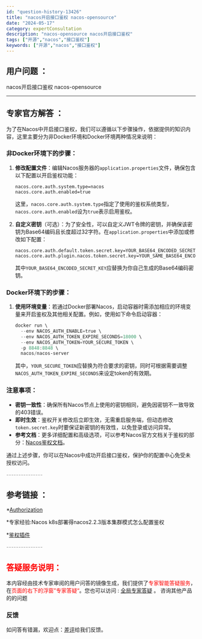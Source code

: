 ```yaml
---
id: "question-history-13426"
title: "nacos开启接口鉴权 nacos-opensource"
date: "2024-05-17"
category: expertConsultation
description: "nacos-opensource nacos开启接口鉴权"
tags: ["开源","nacos","接口鉴权"]
keywords: ["开源","nacos","接口鉴权"]
---
```


## 用户问题 ： 
 nacos开启接口鉴权 nacos-opensource 

---------------
## 专家官方解答 ：

为了在Nacos中开启接口鉴权，我们可以遵循以下步骤操作，依据提供的知识内容，这里主要分为非Docker环境和Docker环境两种情况来说明：

### 非Docker环境下的步骤：

1. **修改配置文件**：编辑Nacos服务器的`application.properties`文件，确保包含以下配置以开启鉴权功能：
   ```properties
   nacos.core.auth.system.type=nacos
   nacos.core.auth.enabled=true
   ```
   这里，`nacos.core.auth.system.type`指定了使用的鉴权系统类型，`nacos.core.auth.enabled`设为`true`表示启用鉴权。

2. **自定义密钥**（可选）：为了安全性，可以自定义JWT令牌的密钥，并确保该密钥为Base64编码且长度超过32字符。在`application.properties`中添加或修改如下配置：
   ```properties
   nacos.core.auth.default.token.secret.key=YOUR_BASE64_ENCODED_SECRET_KEY
   nacos.core.auth.plugin.nacos.token.secret.key=YOUR_SAME_BASE64_ENCODED_SECRET_KEY
   ```
   其中`YOUR_BASE64_ENCODED_SECRET_KEY`应替换为你自己生成的Base64编码密钥。

### Docker环境下的步骤：

1. **使用环境变量**：若通过Docker部署Nacos，启动容器时需添加相应的环境变量来开启鉴权及其他相关配置。例如，使用如下命令启动容器：
   ```powershell
   docker run \
     --env NACOS_AUTH_ENABLE=true \
     --env NACOS_AUTH_TOKEN_EXPIRE_SECONDS=18000 \
     --env NACOS_AUTH_TOKEN=YOUR_SECURE_TOKEN \
     -p 8848:8848 \
     nacos/nacos-server
   ```
   其中，`YOUR_SECURE_TOKEN`应替换为符合要求的密钥，同时可根据需要调整`NACOS_AUTH_TOKEN_EXPIRE_SECONDS`来设定token的有效期。

### 注意事项：

- **密钥一致性**：确保所有Nacos节点上使用的密钥相同，避免因密钥不一致导致的403错误。
- **即时生效**：鉴权开关修改后立即生效，无需重启服务端，但动态修改`token.secret.key`时要保证新密钥的有效性，以免登录或访问异常。
- **参考文档**：更多详细配置和高级选项，可以参考Nacos官方文档关于鉴权的部分：[Nacos鉴权文档](https://nacos.io/docs/latest/guide/user/auth/)。

通过上述步骤，你可以在Nacos中成功开启接口鉴权，保护你的配置中心免受未授权访问。


<font color="#949494">---------------</font> 


## 参考链接 ：

*[Authorization](https://nacos.io/docs/latest/guide/user/auth)
 
 *专家经验:Nacos k8s部署得nacos2.2.3版本集群模式怎么配置鉴权 
 
 *[鉴权插件](https://nacos.io/docs/latest/plugin/auth-plugin)


 <font color="#949494">---------------</font> 
 


## <font color="#FF0000">答疑服务说明：</font> 

本内容经由技术专家审阅的用户问答的镜像生成，我们提供了<font color="#FF0000">专家智能答疑服务</font>，在<font color="#FF0000">页面的右下的浮窗”专家答疑“</font>。您也可以访问 : [全局专家答疑](https://opensource.alibaba.com/chatBot) 。 咨询其他产品的的问题

### 反馈
如问答有错漏，欢迎点：[差评](https://ai.nacos.io/user/feedbackByEnhancerGradePOJOID?enhancerGradePOJOId=13896)给我们反馈。
